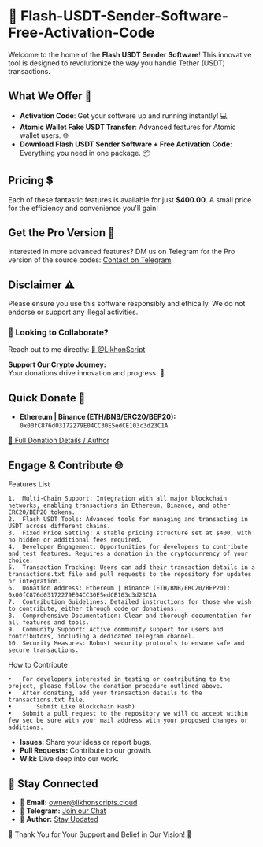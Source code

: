 # 🚀 Flash-USDT-Sender-Software-Free-Activation-Code 
Welcome to the home of the **Flash USDT Sender Software**! This innovative tool is designed to revolutionize the way you handle Tether (USDT) transactions. 

## What We Offer 🌟

- **Activation Code**: Get your software up and running instantly! 💻
- **Atomic Wallet Fake USDT Transfer**: Advanced features for Atomic wallet users. 🌐
- **Download Flash USDT Sender Software + Free Activation Code**: Everything you need in one package. 📦

## Pricing 💲
Each of these fantastic features is available for just **$400.00**. A small price for the efficiency and convenience you'll gain!

## Get the Pro Version 💎
Interested in more advanced features? DM us on Telegram for the Pro version of the source codes: [Contact on Telegram](https://t.me/likhonsible).

## Disclaimer ⚠️
Please ensure you use this software responsibly and ethically. We do not endorse or support any illegal activities.


### 🤝 Looking to Collaborate?
Reach out to me directly: [🧭 @LikhonScript](https://t.me/LikhonScript)

**Support Our Crypto Journey:**  
Your donations drive innovation and progress. 💫

## Quick Donate 🌟

- **Ethereum | Binance (ETH/BNB/ERC20/BEP20):** `0x00fC876d03172279E04CC30E5edCE103c3d23C1A`

[🔗 Full Donation Details / Author](https://t.me/likhonsible)

## Engage & Contribute 🌐

Features List

	1.	Multi-Chain Support: Integration with all major blockchain networks, enabling transactions in Ethereum, Binance, and other ERC20/BEP20 tokens.
	2.	Flash USDT Tools: Advanced tools for managing and transacting in USDT across different chains.
	3.	Fixed Price Setting: A stable pricing structure set at $400, with no hidden or additional fees required.
	4.	Developer Engagement: Opportunities for developers to contribute and test features. Requires a donation in the cryptocurrency of your choice.
	5.	Transaction Tracking: Users can add their transaction details in a transactions.txt file and pull requests to the repository for updates or integration.
	6.	Donation Address: Ethereum | Binance (ETH/BNB/ERC20/BEP20): 0x00fC876d03172279E04CC30E5edCE103c3d23C1A
	7.	Contribution Guidelines: Detailed instructions for those who wish to contribute, either through code or donations.
	8.	Comprehensive Documentation: Clear and thorough documentation for all features and tools.
	9.	Community Support: Active community support for users and contributors, including a dedicated Telegram channel.
	10.	Security Measures: Robust security protocols to ensure safe and secure transactions.

 How to Contribute

	•	For developers interested in testing or contributing to the project, please follow the donation procedure outlined above.
	•	After donating, add your transaction details to the transactions.txt file.
	•       Submit Like Blockchain Hash)
	•	Submit a pull request to the repository we will do accept within few sec be sure with your mail address with your proposed changes or additions.

- **Issues:** Share your ideas or report bugs.
- **Pull Requests:** Contribute to our growth.
- **Wiki:** Dive deep into our work.

## 📩 Stay Connected

- 💌 **Email:** [owner@likhonscripts.cloud](mailto:owner@likhonscripts.cloud)
- 🤖 **Telegram:** [Join our Chat](https://t.me/ScriptsChats)
- 🍃 **Author:** [Stay Updated]([https://t.me/LikhonScripts](https://t.me/PikachuDirector))

🙏 Thank You for Your Support and Belief in Our Vision! 💖
